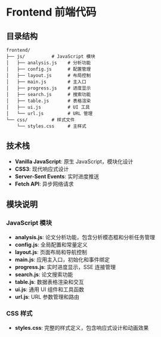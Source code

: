 # Frontend 前端代码

## 目录结构

```
frontend/
├── js/          # JavaScript 模块
│   ├── analysis.js    # 分析功能
│   ├── config.js      # 配置管理
│   ├── layout.js      # 布局控制
│   ├── main.js        # 主入口
│   ├── progress.js    # 进度显示
│   ├── search.js      # 搜索功能
│   ├── table.js       # 表格渲染
│   ├── ui.js          # UI 工具
│   └── url.js         # URL 管理
└── css/         # 样式文件
    └── styles.css     # 主样式
```

## 技术栈

- **Vanilla JavaScript**: 原生 JavaScript，模块化设计
- **CSS3**: 现代响应式设计
- **Server-Sent Events**: 实时进度推送
- **Fetch API**: 异步网络请求

## 模块说明

### JavaScript 模块

- **analysis.js**: 论文分析功能，包含分析模态框和分析任务管理
- **config.js**: 全局配置和常量定义
- **layout.js**: 页面布局和导航控制
- **main.js**: 应用主入口，初始化和事件绑定
- **progress.js**: 实时进度显示，SSE 连接管理
- **search.js**: 论文搜索功能
- **table.js**: 数据表格渲染和交互
- **ui.js**: 通用 UI 组件和工具函数
- **url.js**: URL 参数管理和路由

### CSS 样式

- **styles.css**: 完整的样式定义，包含响应式设计和动画效果
